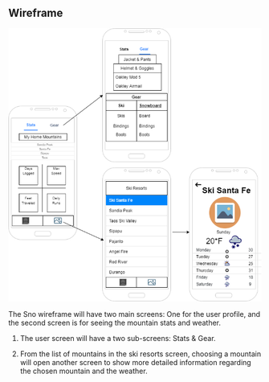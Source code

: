 ## Wireframe

[![Wireframe](img/sno-wireframe-revised.png)](pdf/sno-wireframe.pdf)

The Sno wireframe will have two main screens: One for the user profile, and the second screen is for seeing 
the mountain stats and weather.

  1. The user screen will have a two sub-screens: Stats & Gear.

  2. From the list of mountains in the ski resorts screen, choosing a mountain will open another screen to show 
more detailed information regarding the chosen mountain and the weather. 